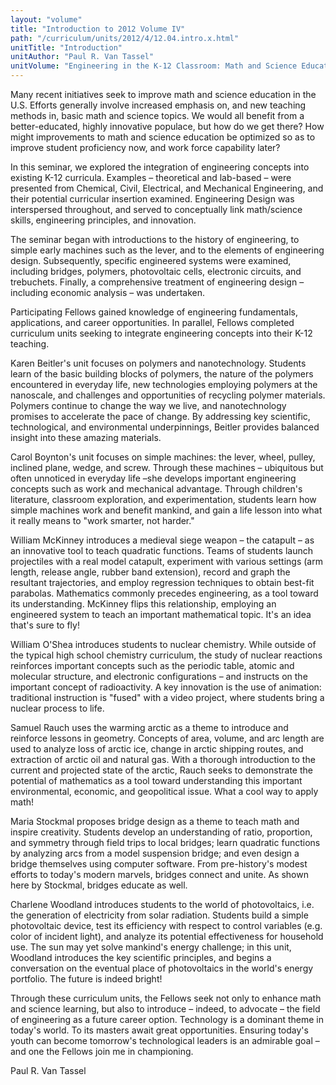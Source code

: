 ```yaml
---
layout: "volume"
title: "Introduction to 2012 Volume IV"
path: "/curriculum/units/2012/4/12.04.intro.x.html"
unitTitle: "Introduction"
unitAuthor: "Paul R. Van Tassel"
unitVolume: "Engineering in the K-12 Classroom: Math and Science Education for the 21st-Century Workforce"
---
```

<body>
<p>
Many recent initiatives seek to improve math and science education in the U.S. Efforts generally involve increased emphasis on, and new teaching methods in, basic math and science topics. We would all benefit from a better-educated, highly innovative populace, but how do we get there? How might improvements to math and science education be optimized so as to improve student proficiency now, and work force capability later?
</p>
<p>
In this seminar, we explored the integration of engineering concepts into existing K-12 curricula. Examples – theoretical and lab-based – were presented from Chemical, Civil, Electrical, and Mechanical Engineering, and their potential curricular insertion examined. Engineering Design was interspersed throughout, and served to conceptually link math/science skills, engineering principles, and innovation.
</p>
<p>
The seminar began with introductions to the history of engineering, to simple early machines such as the lever, and to the elements of engineering design. Subsequently, specific engineered systems were examined, including bridges, polymers, photovoltaic cells, electronic circuits, and trebuchets. Finally, a comprehensive treatment of engineering design – including economic analysis – was undertaken.
</p>
<p>
Participating Fellows gained knowledge of engineering fundamentals, applications, and career opportunities. In parallel, Fellows completed curriculum units seeking to integrate engineering concepts into their K-12 teaching.
</p>
<p>
Karen Beitler's unit focuses on polymers and nanotechnology. Students learn of the basic building blocks of polymers, the nature of the polymers encountered in everyday life, new technologies employing polymers at the nanoscale, and challenges and opportunities of recycling polymer materials. Polymers continue to change the way we live, and nanotechnology promises to accelerate the pace of change. By addressing key scientific, technological, and environmental underpinnings, Beitler provides balanced insight into these amazing materials.
</p>
<p>
Carol Boynton's unit focuses on simple machines: the lever, wheel, pulley, inclined plane, wedge, and screw. Through these machines – ubiquitous but often unnoticed in everyday life –she develops important engineering concepts such as work and mechanical advantage. Through children's literature, classroom exploration, and experimentation, students learn how simple machines work and benefit mankind, and gain a life lesson into what it really means to "work smarter, not harder."
</p>
<p>
William McKinney introduces a medieval siege weapon – the catapult – as an innovative tool to teach quadratic functions. Teams of students launch projectiles with a real model catapult, experiment with various settings (arm length, release angle, rubber band extension), record and graph the resultant trajectories, and employ regression techniques to obtain best-fit parabolas. Mathematics commonly precedes engineering, as a tool toward its understanding. McKinney flips this relationship, employing an engineered system to teach an important mathematical topic. It's an idea that's sure to fly!
</p>
<p>
William O'Shea introduces students to nuclear chemistry. While outside of the typical high school chemistry curriculum, the study of nuclear reactions reinforces important concepts such as the periodic table, atomic and molecular structure, and electronic configurations – and instructs on the important concept of radioactivity. A key innovation is the use of animation: traditional instruction is "fused" with a video project, where students bring a nuclear process to life.
</p>
<p>
Samuel Rauch uses the warming arctic as a theme to introduce and reinforce lessons in geometry. Concepts of area, volume, and arc length are used to analyze loss of arctic ice, change in arctic shipping routes, and extraction of arctic oil and natural gas. With a thorough introduction to the current and projected state of the arctic, Rauch seeks to demonstrate the potential of mathematics as a tool toward understanding this important environmental, economic, and geopolitical issue. What a cool way to apply math!
</p>
<p>
Maria Stockmal proposes bridge design as a theme to teach math and inspire creativity. Students develop an understanding of ratio, proportion, and symmetry through field trips to local bridges; learn quadratic functions by analyzing arcs from a model suspension bridge; and even design a bridge themselves using computer software. From pre-history's modest efforts to today's modern marvels, bridges connect and unite. As shown here by Stockmal, bridges educate as well.
</p>
<p>
Charlene Woodland introduces students to the world of photovoltaics, i.e. the generation of electricity from solar radiation. Students build a simple photovoltaic device, test its efficiency with respect to control variables (e.g. color of incident light), and analyze its potential effectiveness for household use. The sun may yet solve mankind's energy challenge; in this unit, Woodland introduces the key scientific principles, and begins a conversation on the eventual place of photovoltaics in the world's energy portfolio. The future is indeed bright!
</p>
<p>
Through these curriculum units, the Fellows seek not only to enhance math and science learning, but also to introduce – indeed, to advocate – the field of engineering as a future career option. Technology is a dominant theme in today's world. To its masters await great opportunities. Ensuring today's youth can become tomorrow's technological leaders is an admirable goal – and one the Fellows join me in championing.
</p>
<p>
Paul R. Van Tassel
</p>
</body>